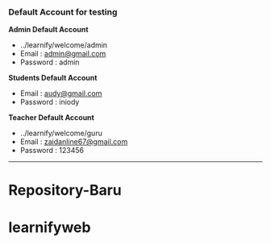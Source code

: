  ### Default Account for testing
	
**Admin Default Account**
- ../learnify/welcome/admin
- Email : admin@gmail.com 
- Password : admin

**Students Default Account**
- Email : audy@gmail.com
- Password : iniody

**Teacher Default Account**
- ../learnify/welcome/guru
- Email : zaidanline67@gmail.com
- Password : 123456

------------


# Repository-Baru
# learnifyweb

